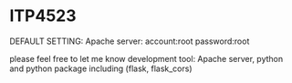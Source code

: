 # ITP4523
DEFAULT SETTING:
Apache server:
account:root
password:root

please feel free to let me know
development tool: Apache server, python and python package including (flask, flask_cors)
